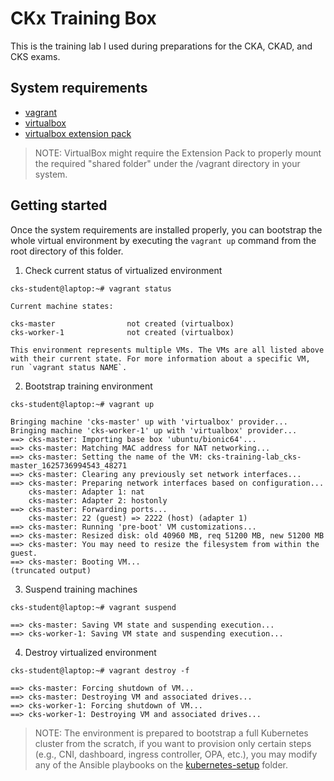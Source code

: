 # CKx Training Box

This is the training lab I used during preparations for the CKA, CKAD, and CKS exams.


## System requirements

- [vagrant](https://www.vagrantup.com/docs/installation)
- [virtualbox](https://www.virtualbox.org/wiki/Downloads)
- [virtualbox extension pack](https://linuxconfig.org/virtualbox-extension-pack-installation-on-ubuntu-20-04-focal-fossa-linux)

> NOTE: VirtualBox might require the Extension Pack to properly mount the required "shared folder" under the /vagrant directory in your system.


## Getting started

Once the system requirements are installed properly, you can bootstrap the whole virtual environment by executing the `vagrant up` command from the root directory of this folder.


1) Check current status of virtualized environment
```
cks-student@laptop:~# vagrant status

Current machine states:

cks-master                not created (virtualbox)
cks-worker-1              not created (virtualbox)

This environment represents multiple VMs. The VMs are all listed above with their current state. For more information about a specific VM, run `vagrant status NAME`.
```

2) Bootstrap training environment
```
cks-student@laptop:~# vagrant up

Bringing machine 'cks-master' up with 'virtualbox' provider...
Bringing machine 'cks-worker-1' up with 'virtualbox' provider...
==> cks-master: Importing base box 'ubuntu/bionic64'...
==> cks-master: Matching MAC address for NAT networking...
==> cks-master: Setting the name of the VM: cks-training-lab_cks-master_1625736994543_48271
==> cks-master: Clearing any previously set network interfaces...
==> cks-master: Preparing network interfaces based on configuration...
    cks-master: Adapter 1: nat
    cks-master: Adapter 2: hostonly
==> cks-master: Forwarding ports...
    cks-master: 22 (guest) => 2222 (host) (adapter 1)
==> cks-master: Running 'pre-boot' VM customizations...
==> cks-master: Resized disk: old 40960 MB, req 51200 MB, new 51200 MB
==> cks-master: You may need to resize the filesystem from within the guest.
==> cks-master: Booting VM...
(truncated output)
```

3) Suspend training machines
```
cks-student@laptop:~# vagrant suspend

==> cks-master: Saving VM state and suspending execution...
==> cks-worker-1: Saving VM state and suspending execution...
```

4) Destroy virtualized environment
```
cks-student@laptop:~# vagrant destroy -f

==> cks-master: Forcing shutdown of VM...
==> cks-master: Destroying VM and associated drives...
==> cks-worker-1: Forcing shutdown of VM...
==> cks-worker-1: Destroying VM and associated drives...
```

> NOTE: The environment is prepared to bootstrap a full Kubernetes cluster from the scratch, if you want to provision only certain steps (e.g., CNI, dashboard, ingress controller, OPA, etc.), you may modify any of the Ansible playbooks on the [kubernetes-setup](kubernetes-setup) folder.
